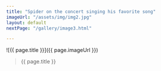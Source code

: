 ```yaml
---
title: "Spider on the concert singing his favorite song"
imageUrl: "/assets/img/img2.jpg"
layout: default
nextPage: "/gallery/image3.html"

---
```


![{{ page.title }}]({{ page.imageUrl }})
> {{ page.title }}
